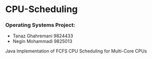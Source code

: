 # CPU-Scheduling
### Operating Systems Project:
+ Tanaz Ghahremani 9824433
+ Negin Mohammadi 9825013

Java Implementation of FCFS CPU Scheduling for Multi-Core CPUs

